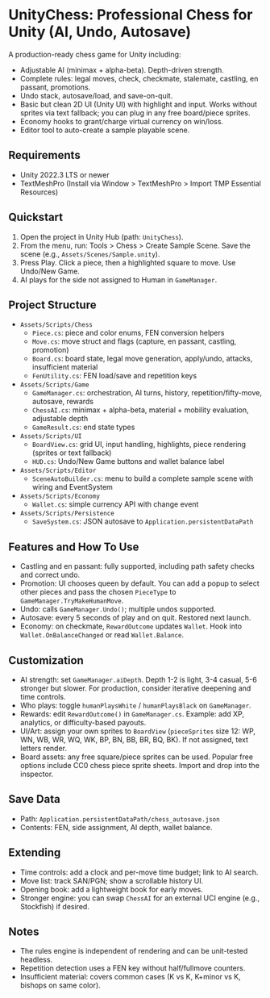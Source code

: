 # UnityChess: Professional Chess for Unity (AI, Undo, Autosave)

A production-ready chess game for Unity including:

- Adjustable AI (minimax + alpha-beta). Depth-driven strength.
- Complete rules: legal moves, check, checkmate, stalemate, castling, en passant, promotions.
- Undo stack, autosave/load, and save-on-quit.
- Basic but clean 2D UI (Unity UI) with highlight and input. Works without sprites via text fallback; you can plug in any free board/piece sprites.
- Economy hooks to grant/charge virtual currency on win/loss.
- Editor tool to auto-create a sample playable scene.

## Requirements
- Unity 2022.3 LTS or newer
- TextMeshPro (Install via Window > TextMeshPro > Import TMP Essential Resources)

## Quickstart
1) Open the project in Unity Hub (path: `UnityChess`).
2) From the menu, run: Tools > Chess > Create Sample Scene. Save the scene (e.g., `Assets/Scenes/Sample.unity`).
3) Press Play. Click a piece, then a highlighted square to move. Use Undo/New Game.
4) AI plays for the side not assigned to Human in `GameManager`.

## Project Structure
- `Assets/Scripts/Chess`
  - `Piece.cs`: piece and color enums, FEN conversion helpers
  - `Move.cs`: move struct and flags (capture, en passant, castling, promotion)
  - `Board.cs`: board state, legal move generation, apply/undo, attacks, insufficient material
  - `FenUtility.cs`: FEN load/save and repetition keys
- `Assets/Scripts/Game`
  - `GameManager.cs`: orchestration, AI turns, history, repetition/fifty-move, autosave, rewards
  - `ChessAI.cs`: minimax + alpha-beta, material + mobility evaluation, adjustable depth
  - `GameResult.cs`: end state types
- `Assets/Scripts/UI`
  - `BoardView.cs`: grid UI, input handling, highlights, piece rendering (sprites or text fallback)
  - `HUD.cs`: Undo/New Game buttons and wallet balance label
- `Assets/Scripts/Editor`
  - `SceneAutoBuilder.cs`: menu to build a complete sample scene with wiring and EventSystem
- `Assets/Scripts/Economy`
  - `Wallet.cs`: simple currency API with change event
- `Assets/Scripts/Persistence`
  - `SaveSystem.cs`: JSON autosave to `Application.persistentDataPath`

## Features and How To Use
- Castling and en passant: fully supported, including path safety checks and correct undo.
- Promotion: UI chooses queen by default. You can add a popup to select other pieces and pass the chosen `PieceType` to `GameManager.TryMakeHumanMove`.
- Undo: calls `GameManager.Undo()`; multiple undos supported.
- Autosave: every 5 seconds of play and on quit. Restored next launch.
- Economy: on checkmate, `RewardOutcome` updates `Wallet`. Hook into `Wallet.OnBalanceChanged` or read `Wallet.Balance`.

## Customization
- AI strength: set `GameManager.aiDepth`. Depth 1-2 is light, 3-4 casual, 5-6 stronger but slower. For production, consider iterative deepening and time controls.
- Who plays: toggle `humanPlaysWhite` / `humanPlaysBlack` on `GameManager`.
- Rewards: edit `RewardOutcome()` in `GameManager.cs`. Example: add XP, analytics, or difficulty-based payouts.
- UI/Art: assign your own sprites to `BoardView` (`pieceSprites` size 12: WP, WN, WB, WR, WQ, WK, BP, BN, BB, BR, BQ, BK). If not assigned, text letters render.
- Board assets: any free square/piece sprites can be used. Popular free options include CC0 chess piece sprite sheets. Import and drop into the inspector.

## Save Data
- Path: `Application.persistentDataPath/chess_autosave.json`
- Contents: FEN, side assignment, AI depth, wallet balance.

## Extending
- Time controls: add a clock and per-move time budget; link to AI search.
- Move list: track SAN/PGN; show a scrollable history UI.
- Opening book: add a lightweight book for early moves.
- Stronger engine: you can swap `ChessAI` for an external UCI engine (e.g., Stockfish) if desired.

## Notes
- The rules engine is independent of rendering and can be unit-tested headless.
- Repetition detection uses a FEN key without half/fullmove counters.
- Insufficient material: covers common cases (K vs K, K+minor vs K, bishops on same color).